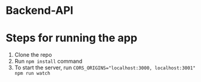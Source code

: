 # Backend-API

# Steps for running the app

1.  Clone the repo
2.  Run `npm install` command
3.  To start the server, run `CORS_ORIGINS="localhost:3000, localhost:3001" npm run watch`


